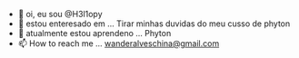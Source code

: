 - 👋 oi, eu sou @H3l1opy
- 👀 estou enteresado em ... Tirar minhas duvidas do meu cusso de phyton
- 🌱 atualmente estou aprendeno ... Phyton
- 📫 How to reach me ... wanderalveschina@gmail.com

<!---
H3l1opy/H3l1opy is a ✨ special ✨ repository because its `README.md` (this file) appears on your GitHub profile.
You can click the Preview link to take a look at your changes.
--->
